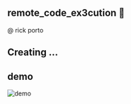## remote_code_ex3cution :snake:
@ rick porto

## Creating ...

## demo
![demo](https://user-images.githubusercontent.com/118774522/220188335-5581a693-2bf5-43ab-bebb-749907977410.gif)
